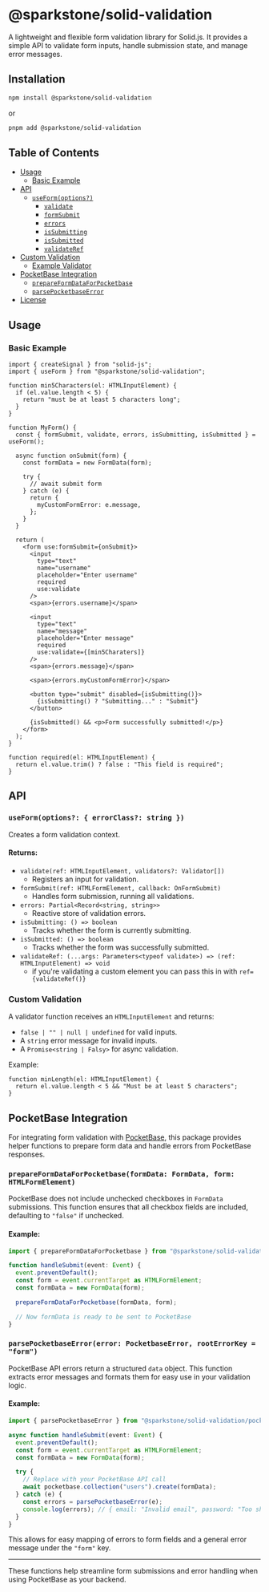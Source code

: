 # @sparkstone/solid-validation

A lightweight and flexible form validation library for Solid.js. It provides a simple API to validate form inputs, handle submission state, and manage error messages.

## Installation

```sh
npm install @sparkstone/solid-validation
```

or

```sh
pnpm add @sparkstone/solid-validation
```

## Table of Contents

- [Usage](#usage)
  - [Basic Example](#basic-example)
- [API](#api)
  - [`useForm(options?)`](#useformoptions)
    - [`validate`](#validate)
    - [`formSubmit`](#formsubmit)
    - [`errors`](#errors)
    - [`isSubmitting`](#issubmitting)
    - [`isSubmitted`](#issubmitted)
    - [`validateRef`](#validateref)
- [Custom Validation](#custom-validation)
  - [Example Validator](#example-validator)
- [PocketBase Integration](#pocketbase-integration)
  - [`prepareFormDataForPocketbase`](#prepareformdataforpocketbase)
  - [`parsePocketbaseError`](#parsepocketbaseerror)
- [License](#license)

## Usage

### Basic Example

```tsx
import { createSignal } from "solid-js";
import { useForm } from "@sparkstone/solid-validation";

function min5Characters(el: HTMLInputElement) {
  if (el.value.length < 5) {
    return "must be at least 5 characters long";
  }
}

function MyForm() {
  const { formSubmit, validate, errors, isSubmitting, isSubmitted } = useForm();

  async function onSubmit(form) {
    const formData = new FormData(form);

    try {
      // await submit form
    } catch (e) {
      return {
        myCustomFormError: e.message,
      };
    }
  }

  return (
    <form use:formSubmit={onSubmit}>
      <input
        type="text"
        name="username"
        placeholder="Enter username"
        required
        use:validate
      />
      <span>{errors.username}</span>

      <input
        type="text"
        name="message"
        placeholder="Enter message"
        required
        use:validate={[min5Charaters]}
      />
      <span>{errors.message}</span>

      <span>{errors.myCustomFormError}</span>

      <button type="submit" disabled={isSubmitting()}>
        {isSubmitting() ? "Submitting..." : "Submit"}
      </button>

      {isSubmitted() && <p>Form successfully submitted!</p>}
    </form>
  );
}

function required(el: HTMLInputElement) {
  return el.value.trim() ? false : "This field is required";
}
```

## API

### `useForm(options?: { errorClass?: string })`

Creates a form validation context.

#### Returns:

- `validate(ref: HTMLInputElement, validators?: Validator[])`
  - Registers an input for validation.
- `formSubmit(ref: HTMLFormElement, callback: OnFormSubmit)`
  - Handles form submission, running all validations.
- `errors: Partial<Record<string, string>>`
  - Reactive store of validation errors.
- `isSubmitting: () => boolean`
  - Tracks whether the form is currently submitting.
- `isSubmitted: () => boolean`
  - Tracks whether the form was successfully submitted.
- `validateRef: (...args: Parameters<typeof validate>) => (ref: HTMLInputElement) => void`
  - if you're validating a custom element you can pass this in with `ref={validateRef()}`

### Custom Validation

A validator function receives an `HTMLInputElement` and returns:

- `false | "" | null | undefined` for valid inputs.
- A `string` error message for invalid inputs.
- A `Promise<string | Falsy>` for async validation.

Example:

```tsx
function minLength(el: HTMLInputElement) {
  return el.value.length < 5 && "Must be at least 5 characters";
}
```

## PocketBase Integration

For integrating form validation with [PocketBase](https://pocketbase.io/), this package provides helper functions to prepare form data and handle errors from PocketBase responses.

### `prepareFormDataForPocketbase(formData: FormData, form: HTMLFormElement)`

PocketBase does not include unchecked checkboxes in `FormData` submissions. This function ensures that all checkbox fields are included, defaulting to `"false"` if unchecked.

#### Example:

```ts
import { prepareFormDataForPocketbase } from "@sparkstone/solid-validation/pocketbase";

function handleSubmit(event: Event) {
  event.preventDefault();
  const form = event.currentTarget as HTMLFormElement;
  const formData = new FormData(form);

  prepareFormDataForPocketbase(formData, form);

  // Now formData is ready to be sent to PocketBase
}
```

### `parsePocketbaseError(error: PocketbaseError, rootErrorKey = "form")`

PocketBase API errors return a structured `data` object. This function extracts error messages and formats them for easy use in your validation logic.

#### Example:

```ts
import { parsePocketbaseError } from "@sparkstone/solid-validation/pocketbase";

async function handleSubmit(event: Event) {
  event.preventDefault();
  const form = event.currentTarget as HTMLFormElement;
  const formData = new FormData(form);

  try {
    // Replace with your PocketBase API call
    await pocketbase.collection("users").create(formData);
  } catch (e) {
    const errors = parsePocketbaseError(e);
    console.log(errors); // { email: "Invalid email", password: "Too short", form: "Something went wrong" }
  }
}
```

This allows for easy mapping of errors to form fields and a general error message under the `"form"` key.

---

These functions help streamline form submissions and error handling when using PocketBase as your backend.
